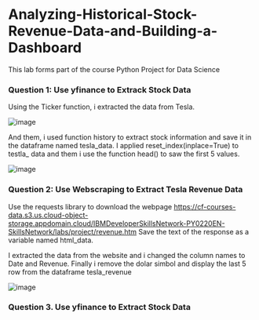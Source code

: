 # Analyzing-Historical-Stock-Revenue-Data-and-Building-a-Dashboard
This lab forms part of the course Python Project for Data Science

### Question 1: Use yfinance to Extrack Stock Data
Using the Ticker function, i extracted the data from Tesla. 

![image](https://github.com/alejandromz2/Analyzing-Historical-Stock-Revenue-Data-and-Building-a-Dashboard/assets/30611516/c5b45662-7e6a-4d71-9325-bd6c78d0b78e)

And them, i used function history to extract stock information and save it in the dataframe named tesla_data. I applied reset_index(inplace=True) to testla_ data and them i use the function head() to saw the first 5 values.

![image](https://github.com/alejandromz2/Analyzing-Historical-Stock-Revenue-Data-and-Building-a-Dashboard/assets/30611516/9ed7eb03-49b5-463b-a15c-d24d63820623)

### Question 2: Use Webscraping to Extract Tesla Revenue Data

Use the requests library to download the webpage https://cf-courses-data.s3.us.cloud-object-storage.appdomain.cloud/IBMDeveloperSkillsNetwork-PY0220EN-SkillsNetwork/labs/project/revenue.htm Save the text of the response as a variable named html_data.

I extracted the data from the website and i changed the column names to Date and Revenue. Finally i remove the dolar simbol and display the last 5 row from the dataframe tesla_revenue

![image](https://github.com/alejandromz2/Analyzing-Historical-Stock-Revenue-Data-and-Building-a-Dashboard/assets/30611516/ddc1f9e6-86d5-4619-88e8-e7eee0eaac20)


### Question 3. Use yfinance to Extract Stock Data
